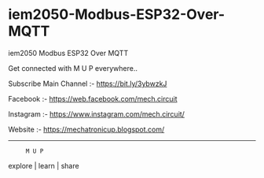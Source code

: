 # iem2050-Modbus-ESP32-Over-MQTT
iem2050 Modbus ESP32 Over MQTT





Get connected with M U P everywhere..

Subscribe Main Channel :- https://bit.ly/3ybwzkJ

Facebook :- https://web.facebook.com/mech.circuit

Instagram :- https://www.instagram.com/mech.circuit/

Website :- https://mechatronicup.blogspot.com/


__________________________________________________________

             
         M U P
explore | learn | share
